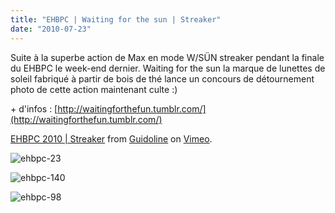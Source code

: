 ```yaml
---
title: "EHBPC | Waiting for the sun | Streaker"
date: "2010-07-23"
---
```


Suite à la superbe action de Max en mode W/SÜN streaker pendant la finale du EHBPC le week-end dernier. Waiting for the sun la marque de lunettes de soleil fabriqué à partir de bois de thé lance un concours de détournement photo de cette action maintenant culte :)

\+ d'infos : [http://waitingforthefun.tumblr.com/](http://waitingforthefun.tumblr.com/)

[EHBPC 2010 | Streaker](http://vimeo.com/13568983) from [Guidoline](http://vimeo.com/user4332343) on [Vimeo](http://vimeo.com).

![](http://www.guidoline.com/wp-content/uploads/2010/07/ehbpc-23.jpg "ehbpc-23")

![](http://www.guidoline.com/wp-content/uploads/2010/07/ehbpc-140.jpg "ehbpc-140")

![](http://www.guidoline.com/wp-content/uploads/2010/07/ehbpc-98.jpg "ehbpc-98")
